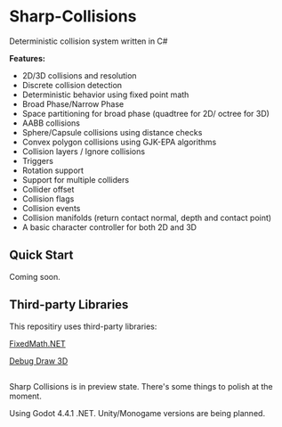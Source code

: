 # Sharp-Collisions
Deterministic collision system written in C#

**Features:**
- 2D/3D collisions and resolution
- Discrete collision detection
- Deterministic behavior using fixed point math
- Broad Phase/Narrow Phase
- Space partitioning for broad phase (quadtree for 2D/ octree for 3D)
- AABB collisions
- Sphere/Capsule collisions using distance checks
- Convex polygon collisions using GJK-EPA algorithms
- Collision layers / Ignore collisions
- Triggers
- Rotation support
- Support for multiple colliders
- Collider offset
- Collision flags
- Collision events
- Collision manifolds (return contact normal, depth and contact point)
- A basic character controller for both 2D and 3D

## Quick Start

Coming soon.

## Third-party Libraries
This repositiry uses third-party libraries:

[FixedMath.NET](https://github.com/asik/FixedMath.Net)

[Debug Draw 3D](https://github.com/DmitriySalnikov/godot_debug_draw_3d)
##
Sharp Collisions is in preview state. There's some things to polish at the moment.

Using Godot 4.4.1 .NET. Unity/Monogame versions are being planned.

